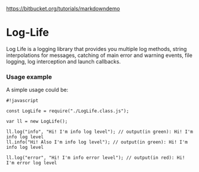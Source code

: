https://bitbucket.org/tutorials/markdowndemo

# Log-Life #

Log Life is a logging library that provides you multiple log methods, string interpolations for messages, catching of main error and warning events, file logging, log interception and launch callbacks.

### Usage example ###

A simple usage could be:

```
#!javascript

const LogLife = require("./LogLife.class.js");

var ll = new LogLife();

ll.log("info", "Hi! I'm info log level"); // output(in green): Hi! I'm info log level 
ll.info("Hi! Also I'm info log level"); // output(in green): Hi! I'm info log level

ll.log("error", "Hi! I'm info error level"); // output(in red): Hi! I'm error log level
```